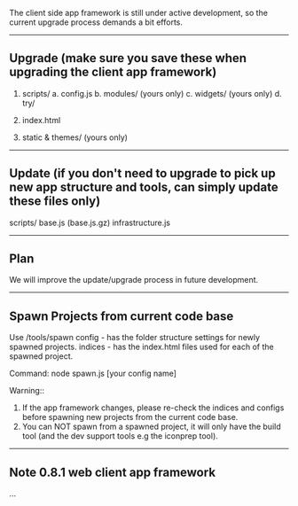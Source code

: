 The client side app framework is still under active development, so the current upgrade process demands a bit efforts.

---
Upgrade (make sure you save these when upgrading the client app framework)
---
1. scripts/
	a. config.js
	b. modules/
		(yours only)
	c. widgets/
		(yours only)
	d. try/

2. index.html

3. static & themes/
	(yours only)


---
Update (if you don't need to upgrade to pick up new app structure and tools, can simply update these files only)
---
scripts/
	base.js (base.js.gz)
	infrastructure.js 


---
Plan
---
We will improve the update/upgrade process in future development.


---
Spawn Projects from current code base
---
Use /tools/spawn
	config - has the folder structure settings for newly spawned projects.
	indices - has the index.html files used for each of the spawned project.

Command:
	node spawn.js [your config name]

Warning::
1. If the app framework changes, please re-check the indices and configs before spawning new projects from the current code base.
2. You can NOT spawn from a spawned project, it will only have the build tool (and the dev support tools e.g the iconprep tool).


---
Note 0.8.1 web client app framework 
---
...